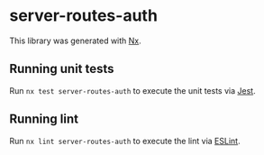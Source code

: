 # server-routes-auth

This library was generated with [Nx](https://nx.dev).

## Running unit tests

Run `nx test server-routes-auth` to execute the unit tests via [Jest](https://jestjs.io).

## Running lint

Run `nx lint server-routes-auth` to execute the lint via [ESLint](https://eslint.org/).
